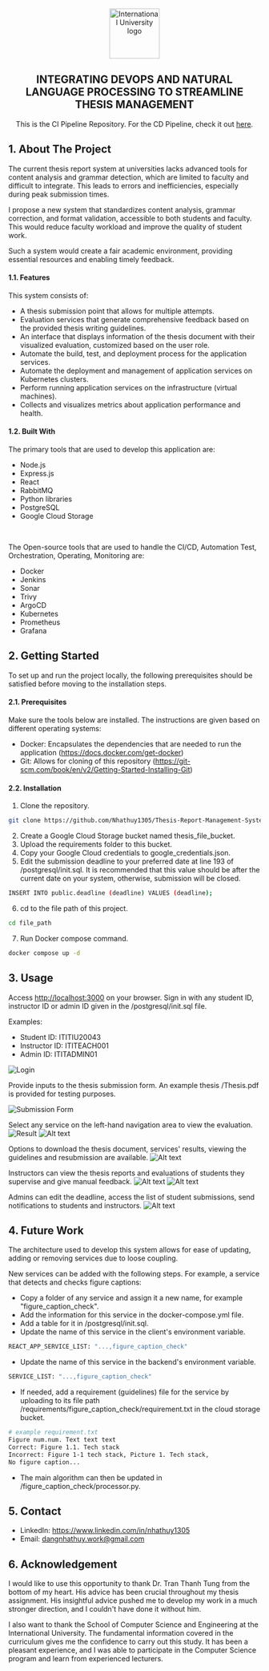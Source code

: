 <a name="readme-top"></a>

<!-- PROJECT LOGO -->
<br />
<div align="center">
	<a href="https://hcmiu.edu.vn/en">
		<img 
			src="readme_images/logoIU.png" 
			alt="International University logo" 
			width="100" 
			height="100">
	</a>
  	<h2 align="center">
		INTEGRATING DEVOPS AND NATURAL LANGUAGE PROCESSING 
        TO STREAMLINE THESIS MANAGEMENT
	</h2>
	<p>
		This is the CI Pipeline Repository. For the CD Pipeline, check it out <a href="https://github.com/Nhathuy1305/Thesis-Report-Management-System-CD">here</a>.
	</p>
</div>

<!-- ABOUT THE PROJECT -->

## 1. About The Project

The current thesis report system at universities lacks advanced tools for content analysis and grammar detection, which are limited to faculty and difficult to integrate. This leads to errors and inefficiencies, especially during peak submission times.

I propose a new system that standardizes content analysis, grammar correction, and format validation, accessible to both students and faculty. This would reduce faculty workload and improve the quality of student work.

Such a system would create a fair academic environment, providing essential resources and enabling timely feedback.

#### 1.1. Features
This system consists of:
<ul>
	<li>
		A thesis submission point that allows for multiple attempts.
	</li>
	<li>
		Evaluation services that generate comprehensive feedback based on the provided thesis writing guidelines.
	</li>
	<li>
		An interface that displays information of the thesis document with their visualized evaluation, customized based on the user role.
	</li>
    <li>
        Automate the build, test, and deployment process for the application services.
    </li>
    <li>
        Automate the deployment and management of application services on Kubernetes clusters.
    </li>
    <li>
        Perform running application services on the infrastructure (virtual machines).
    </li>
    <li>
        Collects and visualizes metrics about application performance and health.
    </li>
</ul>

#### 1.2. Built With

The primary tools that are used to develop this application are:
- Node.js
- Express.js
- React
- RabbitMQ
- Python libraries
- PostgreSQL
- Google Cloud Storage

<br>

The Open-source tools that are used to handle the CI/CD, Automation Test, Orchestration, Operating, Monitoring are:
- Docker
- Jenkins
- Sonar
- Trivy
- ArgoCD
- Kubernetes
- Prometheus
- Grafana

<!-- GETTING STARTED -->

## 2. Getting Started

To set up and run the project locally, the following prerequisites should be satisfied before moving to the installation steps.

#### 2.1. Prerequisites

Make sure the tools below are installed. The instructions are given based on different operating systems:
- Docker: Encapsulates the dependencies that are needed to run the application (https://docs.docker.com/get-docker)
- Git: Allows for cloning of this repository (https://git-scm.com/book/en/v2/Getting-Started-Installing-Git)

#### 2.2. Installation

1. Clone the repository.
```sh
git clone https://github.com/Nhathuy1305/Thesis-Report-Management-System-CI.git
```
2. Create a Google Cloud Storage bucket named <a>thesis_file_bucket</a>.
3. Upload the <a>requirements</a> folder to this bucket.
4. Copy your Google Cloud credentials to <a>google_credentials.json</a>.
5. Edit the submission deadline to your preferred date at line 193 of <a>/postgresql/init.sql</a>. It is recommended that this value should be after the current date on your system, otherwise, submission will be closed.
```sh
INSERT INTO public.deadline (deadline) VALUES (deadline);
```
6. cd to the file path of this project.
```sh
cd file_path
```
7. Run Docker compose command.
```sh
docker compose up -d
```

<!-- USAGE EXAMPLES -->

## 3. Usage

Access <a href="http://localhost:3000" target="_blank">http://localhost:3000</a> on your browser. Sign in with any student ID, instructor ID or admin ID given in the <a>/postgresql/init.sql</a> file.

Examples:
- Student ID: ITITIU20043
- Instructor ID: ITITEACH001
- Admin ID: ITITADMIN01

![Login](/readme_images/login.png)

Provide inputs to the thesis submission form. An example thesis <a>/Thesis.pdf</a> is provided for testing purposes.

![Submission Form](/readme_images/submission_form.png)

Select any service on the left-hand navigation area to view the evaluation.
![Result](/readme_images/result.png)
![Alt text](/readme_images/chart.png)

Options to download the thesis document, services' results, viewing the guidelines and resubmission are available.
![Alt text](/readme_images/options.png)

Instructors can view the thesis reports and evaluations of students they supervise and give manual feedback.
![Alt text](/readme_images/student_submissions.png)
![Alt text](/readme_images/manual_feedback.png)

Admins can edit the deadline, access the list of student submissions, send notifications to students and instructors.
![Alt text](/readme_images/admin.png)


<!-- FUTURE WORK -->
## 4. Future Work
The architecture used to develop this system allows for ease of updating, adding or removing services due to loose coupling. 

New services can be added with the following steps. For example, a service that detects and checks figure captions: 
- Copy a folder of any service and assign it a new name, for example "figure_caption_check". 
- Add the information for this service in the <a>docker-compose.yml</a> file. 
- Add a table for it in <a>/postgresql/init.sql</a>. 
- Update the name of this service in the client's environment variable.
```sh
REACT_APP_SERVICE_LIST: "...,figure_caption_check"
```
- Update the name of this service in the backend's environment variable.
```sh
SERVICE_LIST: "...,figure_caption_check"
```
- If needed, add a requirement (guidelines) file for the service by uploading to its file path <a>/requirements/figure_caption_check/requirement.txt</a> in the cloud storage bucket.
```sh
# example requirement.txt
Figure num.num. Text text text
Correct: Figure 1.1. Tech stack
Incorrect: Figure 1-1 tech stack, Picture 1. Tech stack, 
No figure caption...
```
- The main algorithm can then be updated in <a>/figure_caption_check/processor.py</a>.

<!-- CONTACT -->

## 5. Contact

- LinkedIn: https://www.linkedin.com/in/nhathuy1305
- Email: dangnhathuy.work@gmail.com

<!-- ACKNOWLEDEGMENT -->

## 6. Acknowledgement
I would like to use this opportunity to thank Dr. Tran Thanh Tung from the bottom of my heart. His advice has been crucial throughout my thesis assignment. His insightful advice pushed me to develop my work in a much stronger direction, and I couldn't have done it without him.

I also want to thank the School of Computer Science and Engineering at the International University. The fundamental information covered in the curriculum gives me the confidence to carry out this study. It has been a pleasant experience, and I was able to participate in the Computer Science program and learn from experienced lecturers.